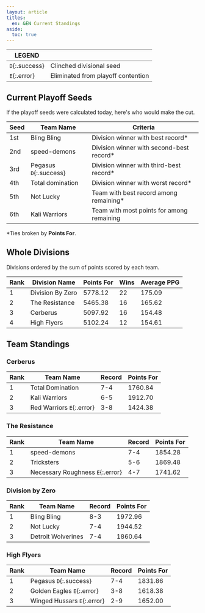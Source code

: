 ```yaml
---
layout: article
titles:
  en: &EN Current Standings
aside:
  toc: true
---
```


| LEGEND         |                                    |
| -------------- | ---------------------------------- |
| `D`{:.success} | Clinched divisional seed           |
| `E`{:.error}   | Eliminated from playoff contention |

## Current Playoff Seeds

If the playoff seeds were calculated today, here's who would make the cut.

| Seed | Team Name              | Criteria                                  |
| ---- | ---------------------- | ----------------------------------------- |
| 1st  | Bling Bling            | Division winner with best record\*        |
| 2nd  | speed-demons           | Division winner with second-best record\* |
| 3rd  | Pegasus `D`{:.success} | Division winner with third-best record\*  |
| 4th  | Total domination       | Division winner with worst record\*       |
| 5th  | Not Lucky              | Team with best record among remaining\*   |
| 6th  | Kali Warriors          | Team with most points for among remaining |

\*Ties broken by **Points For**.

## Whole Divisions

Divisions ordered by the sum of points scored by each team.

| Rank | Division Name    | Points For | Wins | Average PPG |
| ---- | ---------------- | ---------- | ---- | ----------- |
| 1    | Division By Zero | 5778.12    | 22   | 175.09      |
| 2    | The Resistance   | 5465.38    | 16   | 165.62      |
| 3    | Cerberus         | 5097.92    | 16   | 154.48      |
| 4    | High Flyers      | 5102.24    | 12   | 154.61      |

## Team Standings

### Cerberus

| Rank | Team Name                 | Record | Points For |
| ---- | ------------------------- | ------ | ---------- |
| 1    | Total Domination          | 7-4    | 1760.84    |
| 2    | Kali Warriors             | 6-5    | 1912.70    |
| 3    | Red Warriors `E`{:.error} | 3-8    | 1424.38    |

### The Resistance

| Rank | Team Name                        | Record | Points For |
| ---- | -------------------------------- | ------ | ---------- |
| 1    | speed-demons                     | 7-4    | 1854.28    |
| 2    | Tricksters                       | 5-6    | 1869.48    |
| 3    | Necessary Roughness `E`{:.error} | 4-7    | 1741.62    |

### Division by Zero

| Rank | Team Name          | Record | Points For |
| ---- | ------------------ | ------ | ---------- |
| 1    | Bling Bling        | 8-3    | 1972.96    |
| 2    | Not Lucky          | 7-4    | 1944.52    |
| 3    | Detroit Wolverines | 7-4    | 1860.64    |

### High Flyers

| Rank | Team Name                   | Record | Points For |
| ---- | --------------------------- | ------ | ---------- |
| 1    | Pegasus `D`{:.success}      | 7-4    | 1831.86    |
| 2    | Golden Eagles `E`{:.error}  | 3-8    | 1618.38    |
| 3    | Winged Hussars `E`{:.error} | 2-9    | 1652.00    |


